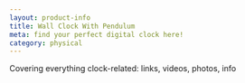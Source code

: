 ```yaml
---
layout: product-info
title: Wall Clock With Pendulum
meta: find your perfect digital clock here!
category: physical
---
```


Covering everything clock-related: links, videos, photos, info